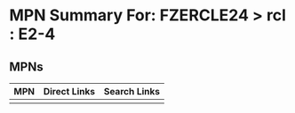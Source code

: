 



# MPN Summary For: FZERCLE24 > rcl : E2-4

## MPNs
  

|MPN|Direct Links|Search Links|
| :--- | :--- | :--- |
||||
